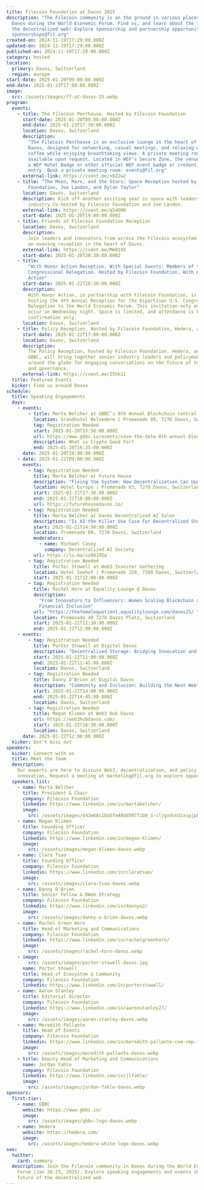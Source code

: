 ```yaml
---
title: Filecoin Foundation at Davos 2025
description: "The Filecoin community is on the ground in various places around
  Davos during the World Economic Forum. Find us, and learn about the future of
  the decentralized web! Explore sponsorship and partnership opportunities:
  sponsorships@fil.org"
created-on: 2024-11-19T17:29:00.000Z
updated-on: 2024-11-19T17:29:00.000Z
published-on: 2024-11-19T17:29:00.000Z
category: hosted
location:
  primary: Davos, Switzerland
  region: europe
start-date: 2025-01-20T09:00:00.000Z
end-date: 2025-01-23T17:00:00.000Z
image:
  src: /assets/images/ff-at-davos-25.webp
program:
  events:
    - title: The Filecoin Penthouse. Hosted by Filecoin Foundation
      start-date: 2025-01-20T09:00:00.000Z
      end-date: 2025-01-23T17:30:00.000Z
      location: Davos, Switzerland
      description:
        "The Filecoin Penthouse is an exclusive lounge in the heart of
        Davos, designed for networking, casual meetings, and relaxing with
        coffee while enjoying breathtaking views. A private meeting room is
        available upon request. Located in WEF’s Secure Zone, the venue requires
        a WEF Hotel Badge or other official WEF event badge or credential for
        entry. Book a private meeting room: events@fil.org"
      external-link: https://cvent.me/xbZ2w2
    - title: "The Moon, Mars, and the Stars: Space Reception hosted by Filecoin
        Foundation, Joe Landon, and Dylan Taylor"
      location: Davos, Switzerland
      description: Kick off another exciting year in space with leaders from the
        industry.Co-hosted by Filecoin Foundation and Joe Landon.
      external-link: https://cvent.me/q54O0N
      start-date: 2025-01-20T19:00:00.000Z
    - title: Friends of Filecoin Foundation Reception
      location: Davos, Switzerland
      description:
        Join leaders and innovators from across the Filecoin ecosystem for
        an evening reception in the heart of Davos.
      external-link: https://cvent.me/Mm01XX
      start-date: 2025-01-20T20:30:00.000Z
    - title:
        "With Honor Action Reception. With Special Guests: Members of the U.S.
        Congressional Delegation. Hosted by Filecoin Foundation, With Honor
        Action"
      start-date: 2025-01-22T20:30:00.000Z
      description:
        With Honor Action, in partnership with Filecoin Foundation, is
        hosting the 4th Annual Reception for the bipartisan U.S. Congressional
        Delegation to the World Economic Forum. This invitation-only event will
        occur on Wednesday night. Space is limited, and attendance is by prior
        confirmation only.
      location: Davos, Switzerland
    - title: Policy Reception. Hosted by Filecoin Foundation, Hedera, and GBBC.
      start-date: 2025-01-22T17:00:00.000Z
      location: Davos, Switzerland
      description:
        The Policy Reception, hosted by Filecoin Foundation, Hedera, and
        GBBC, will bring together senior industry leaders and policymakers from
        around the globe for engaging conversations on the future of technology
        and governance.
      external-link: https://cvent.me/Z5Gk11
  title: Featured Events
  kicker: Find us around Davos
schedule:
  title: Speaking Engagements
  days:
    - events:
        - title: Marta Belcher at GBBC’s 8th Annual Blockchain Central Davos
          location: Grandhotel Belvedere | Promenade 89, 7270 Davos, Switzerland
          tag: Registration Needed
          start: 2025-01-20T15:50:00.000Z
          url: https://www.gbbc.io/events/save-the-date-8th-annual-blockchain-central-davos
          description: What is Crypto Good For?
          end: 2025-01-20T16:25:00.000Z
      date: 2025-01-20T10:00:00.000Z
    - date: 2025-01-21T09:00:00.000Z
      events:
        - tag: Registration Needed
          title: Marta Belcher at Future House
          description: "Fixing the System: How Decentralization Can Upgrade the Internet"
          location: Hotel Europe | Promenade 63, 7270 Davos, Switzerland
          start: 2025-01-21T17:30:00.000Z
          end: 2025-01-21T18:00:00.000Z
          url: https://futurehousedavos.io/
        - tag: Registration Needed
          title: Marta Belcher at Davos Decentralized AI Salon
          description: "Is AI the Killer Use Case For Decentralized Storage?"
          start: 2025-01-21T14:50:00.000Z
          location: Promenade 89, 7270 Davos, Switzerland
          moderators:
            - name: Michael Casey
              company: Decentralized AI Society
          url: https://lu.ma/so88195w
        - tag: Registration Needed
          title: Porter Stowell at Web3 Investor Gathering
          location: Hotel Seehof | Promenade 159, 7260 Davos, Switzerland
          start: 2025-01-21T12:00:00.000Z
        - tag: Registration Needed
          title: Rachel Horn at Equality Lounge @ Davos
          description:
            "From Innovators to Influencers: Women Scaling Blockchain and
            Financial Inclusion"
          url: "https://thefemalequotient.equalitylounge.com/davos25/ "
          location: Promenade 40 7270 Davos Platz, Switzerland
          start: 2025-01-21T11:30:00.000Z
          end: 2025-01-21T12:00:00.000Z
    - events:
        - tag: Registration Needed
          title: Porter Stowell at Digital Davos
          description: "Decentralized Storage: Bridging Innovation and User Experience"
          start: 2025-01-22T11:00:00.000Z
          end: 2025-01-22T11:45:00.000Z
          location: Davos, Switzerland
        - tag: Registration Needed
          title: Danny O’Brien at Digital Davos
          description: "Community and Inclusion: Building the Next Web"
          start: 2025-01-22T14:00:00.000Z
          end: 2025-01-22T14:45:00.000Z
          location: Davos, Switzerland
        - tag: Registration Needed
          title: Megan Klimen at Web3 Hub Davos
          url: https://web3hubdavos.com/
          start: 2025-01-22T16:30:00.000Z
          location: Davos, Switzerland
      date: 2025-01-22T12:00:00.000Z
  kicker: Don't miss out
speakers:
  kicker: Connect with us
  title: Meet the Team
  description:
    Our experts are here to discuss Web3, decentralization, and policy
    innovation. Request a meeting at marketing@fil.org to explore opportunities.
  speakers_list:
    - name: Marta Belcher
      title: President & Chair
      company: Filecoin Foundation
      linkedin: https://www.linkedin.com/in/martabelcher/
      image:
        src: /assets/images/643e68c10a5fe40dd997f1b0_1-sljgxdvn3ixspjp8v2-i4g.jpeg
    - name: Megan Klimen
      title: Founding Officer
      company: Filecoin Foundation
      linkedin: https://www.linkedin.com/in/megan-klimen/
      image:
        src: /assets/images/megan-klimen-davos.webp
    - name: Clara Tsao
      title: Founding Officer
      company: Filecoin Foundation
      linkedin: https://www.linkedin.com/in/claratsao/
      image:
        src: /assets/images/clara-tsao-davos.webp
    - name: Danny O'Brien
      title: Senior Fellow & DWeb Strategy
      company: Filecoin Foundation
      linkedin: https://www.linkedin.com/in/dannyo2/
      image:
        src: /assets/images/danny-o-brien-davos.webp
    - name: Rachel Green Horn
      title: Head of Marketing and Communications
      company: Filecoin Foundation
      linkedin: https://www.linkedin.com/in/rachelgreenhorn/
      image:
        src: /assets/images/rachel-horn-davos.webp
    - image:
        src: /assets/images/porter-stowell-davos.jpg
      name: Porter Stowell
      title: Head of Ecosystem & Community
      company: Filecoin Foundation
      linkedin: https://www.linkedin.com/in/porterstowell/
    - name: Aaron Stanley
      title: Editorial Director
      company: Filecoin Foundation
      linkedin: https://www.linkedin.com/in/aaronstanley27/
      image:
        src: /assets/images/aaron-stanley-davos.webp
    - name: Meredith Pallante
      title: Head of Events
      company: Filecoin Foundation
      linkedin: https://www.linkedin.com/in/meredith-pallante-cem-cmp-7270549/
      image:
        src: /assets/images/meredith-pallante-davos.webp
    - title: Deputy Head of Marketing and Communications
      name: Jordan Fahle
      company: Filecoin Foundation
      linkedin: https://www.linkedin.com/in/jlfahle/
      image:
        src: /assets/images/jordan-fahle-davos.webp
sponsors:
  first-tier:
    - name: GBBC
      website: https://www.gbbc.io/
      image:
        src: /assets/images/gbbc-logo-davos.webp
    - name: Hedera
      website: https://hedera.com/
      image:
        src: /assets/images/hedera-white-logo-davos.webp
seo:
  twitter:
    card: summary
  description: Join the Filecoin community in Davos during the World Economic
    Forum (Jan 20-23, 2025). Explore speaking engagements and events shaping the
    future of the decentralized web.
---
```

